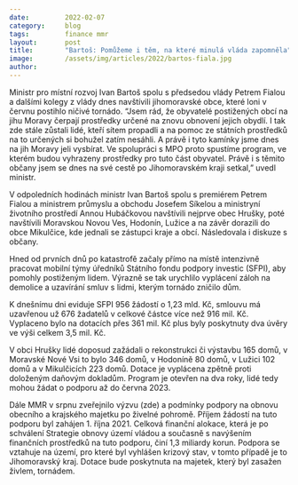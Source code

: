 ```yaml
---
date:         2022-02-07
category:     blog
tags:         finance mmr
layout:       post
title:        "Bartoš: Pomůžeme i těm, na které minulá vláda zapomněla"
image:        /assets/img/articles/2022/bartos-fiala.jpg
author:       
---
```


 

Ministr pro místní rozvoj Ivan Bartoš spolu s předsedou vlády Petrem Fialou a dalšími kolegy z vlády dnes navštívili jihomoravské obce, které loni v červnu postihlo ničivé tornádo. “Jsem rád, že obyvatelé postižených obcí na jihu Moravy čerpají prostředky určené na znovu obnovení jejich obydlí. I tak zde stále zůstali lidé, kteří sítem propadli a na pomoc ze státních prostředků na to určených si bohužel zatím nesáhli. A právě i tyto kamínky jsme dnes na jih Moravy jeli vysbírat. Ve spolupráci s MPO proto spustíme program, ve kterém budou vyhrazeny prostředky pro tuto část obyvatel. Právě i s těmito občany jsem se dnes na své cestě po Jihomoravském kraji setkal,” uvedl ministr.

V odpoledních hodinách ministr Ivan Bartoš spolu s premiérem Petrem Fialou a ministrem průmyslu a obchodu Josefem Síkelou a ministryní životního prostředí Annou Hubáčkovou navštívili nejprve obec Hrušky, poté navštívili Moravskou Novou Ves, Hodonín, Lužice a na závěr dorazili do obce Mikulčice, kde jednali se zástupci kraje a obcí. Následovala i diskuze s občany.
 
Hned od prvních dnů po katastrofě začaly přímo na místě intenzivně pracovat mobilní týmy úředníků Státního fondu podpory investic (SFPI), aby pomohly postiženým lidem. Výrazně se tak urychlilo vyplácení záloh na demolice a uzavírání smluv s lidmi, kterým tornádo zničilo dům. 
 
K dnešnímu dni eviduje SFPI 956 žádostí o 1,23 mld. Kč, smlouvu má uzavřenou už 676 žadatelů v celkové částce více než 916 mil. Kč. Vyplaceno bylo na dotacích přes 361 mil. Kč plus byly poskytnuty dva úvěry ve výši celkem 3,5 mil. Kč. 
 
V obci Hrušky lidé doposud zažádali o rekonstrukci či výstavbu 165 domů, v Moravské Nové Vsi to bylo 346 domů, v Hodoníně 80 domů, v Lužici 102 domů a v Mikulčicích 223 domů. Dotace je vyplácena zpětně proti doloženým daňovým dokladům. Program je otevřen na dva roky, lidé tedy mohou žádat o podporu až do června 2023.
 
Dále MMR v srpnu zveřejnilo výzvu (zde) a podmínky podpory na obnovu obecního a krajského majetku po živelné pohromě. Příjem žádostí na tuto podporu byl zahájen 1. října 2021. Celková finanční alokace, která je po schválení Strategie obnovy území vládou a současně s navýšením finančních prostředků na tuto podporu, činí 1,3 miliardy korun. Podpora se vztahuje na území, pro které byl vyhlášen krizový stav, v tomto případě je to Jihomoravský kraj. Dotace bude poskytnuta na majetek, který byl zasažen živlem, tornádem.
 
